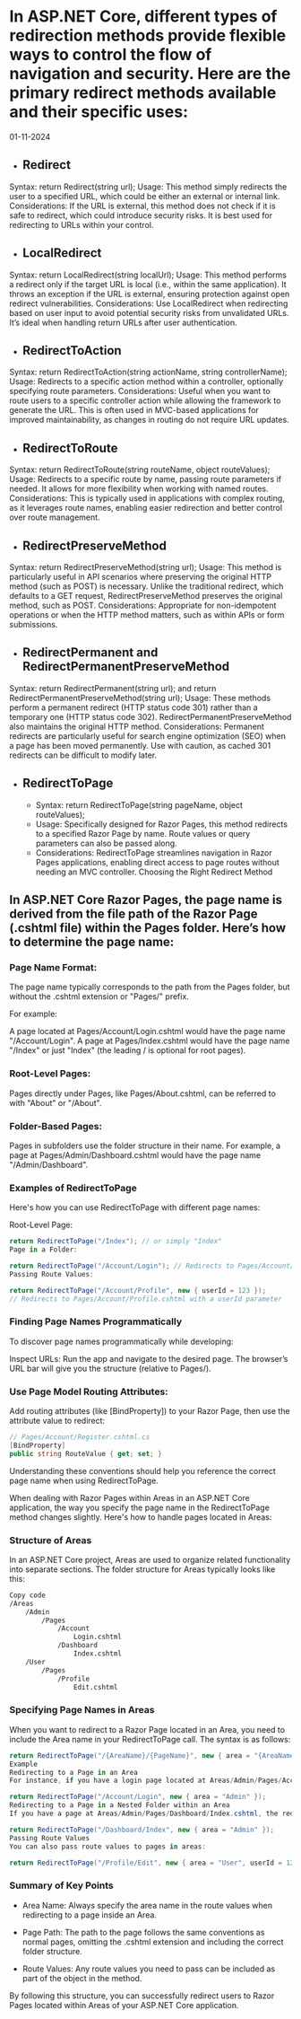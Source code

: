 
# In ASP.NET Core, different types of redirection methods provide flexible ways to control the flow of navigation and security. Here are the primary redirect methods available and their specific uses:
01-11-2024

- ## Redirect
Syntax: return Redirect(string url);
Usage: This method simply redirects the user to a specified URL, which could be either an external or internal link.
Considerations: If the URL is external, this method does not check if it is safe to redirect, which could introduce security risks. It is best used for redirecting to URLs within your control.

- ## LocalRedirect
Syntax: return LocalRedirect(string localUrl);
Usage: This method performs a redirect only if the target URL is local (i.e., within the same application). It throws an exception if the URL is external, ensuring protection against open redirect vulnerabilities.
Considerations: Use LocalRedirect when redirecting based on user input to avoid potential security risks from unvalidated URLs. It’s ideal when handling return URLs after user authentication.

- ## RedirectToAction
Syntax: return RedirectToAction(string actionName, string controllerName);
Usage: Redirects to a specific action method within a controller, optionally specifying route parameters.
Considerations: Useful when you want to route users to a specific controller action while allowing the framework to generate the URL. This is often used in MVC-based applications for improved maintainability, as changes in routing do not require URL updates.
- ## RedirectToRoute
Syntax: return RedirectToRoute(string routeName, object routeValues);
Usage: Redirects to a specific route by name, passing route parameters if needed. It allows for more flexibility when working with named routes.
Considerations: This is typically used in applications with complex routing, as it leverages route names, enabling easier redirection and better control over route management.
- ## RedirectPreserveMethod
Syntax: return RedirectPreserveMethod(string url);
Usage: This method is particularly useful in API scenarios where preserving the original HTTP method (such as POST) is necessary. Unlike the traditional redirect, which defaults to a GET request, RedirectPreserveMethod preserves the original method, such as POST.
Considerations: Appropriate for non-idempotent operations or when the HTTP method matters, such as within APIs or form submissions.
- ## RedirectPermanent and RedirectPermanentPreserveMethod
Syntax: return RedirectPermanent(string url); and return RedirectPermanentPreserveMethod(string url);
Usage: These methods perform a permanent redirect (HTTP status code 301) rather than a temporary one (HTTP status code 302). RedirectPermanentPreserveMethod also maintains the original HTTP method.
Considerations: Permanent redirects are particularly useful for search engine optimization (SEO) when a page has been moved permanently. Use with caution, as cached 301 redirects can be difficult to modify later.
- ## RedirectToPage
    - Syntax: return RedirectToPage(string pageName, object routeValues);
    - Usage: Specifically designed for Razor Pages, this method redirects to a specified Razor Page by name. Route values or query parameters can also be passed along.
    - Considerations: RedirectToPage streamlines navigation in Razor Pages applications, enabling direct access to page routes without needing an MVC controller.
      Choosing the Right Redirect Method


## In ASP.NET Core Razor Pages, the page name is derived from the file path of the Razor Page (.cshtml file) within the Pages folder. Here’s how to determine the page name:

### Page Name Format:

The page name typically corresponds to the path from the Pages folder, but without the .cshtml extension or "Pages/" prefix.

For example:

A page located at Pages/Account/Login.cshtml would have the page name "/Account/Login".
A page at Pages/Index.cshtml would have the page name "/Index" or just "Index" (the leading / is optional for root pages).

### Root-Level Pages:

Pages directly under Pages, like Pages/About.cshtml, can be referred to with "About" or "/About".

### Folder-Based Pages:

Pages in subfolders use the folder structure in their name. For example, a page at Pages/Admin/Dashboard.cshtml would have the page name "/Admin/Dashboard".

###  Examples of RedirectToPage

Here's how you can use RedirectToPage with different page names:

Root-Level Page:

```csharp
return RedirectToPage("/Index"); // or simply "Index"
Page in a Folder:
```

```csharp
return RedirectToPage("/Account/Login"); // Redirects to Pages/Account/Login.cshtml
Passing Route Values:
```

```csharp
return RedirectToPage("/Account/Profile", new { userId = 123 }); 
// Redirects to Pages/Account/Profile.cshtml with a userId parameter
```

### Finding Page Names Programmatically

To discover page names programmatically while developing:

Inspect URLs: Run the app and navigate to the desired page. The browser’s URL bar will give you the structure (relative to Pages/).

### Use Page Model Routing Attributes:

Add routing attributes (like [BindProperty]) to your Razor Page, then use the attribute value to redirect:

```csharp
// Pages/Account/Register.cshtml.cs
[BindProperty]
public string RouteValue { get; set; }

```

Understanding these conventions should help you reference the correct page name when using RedirectToPage.

When dealing with Razor Pages within Areas in an ASP.NET Core application, the way you specify the page name in the RedirectToPage method changes slightly. Here's how to handle pages located in Areas:


###  Structure of Areas

In an ASP.NET Core project, Areas are used to organize related functionality into separate sections. The folder structure for Areas typically looks like this:

```markdown
Copy code
/Areas
    /Admin
        /Pages
            /Account
                Login.cshtml
            /Dashboard
                Index.cshtml
    /User
        /Pages
            /Profile
                Edit.cshtml

```

### Specifying Page Names in Areas

When you want to redirect to a Razor Page located in an Area, you need to include the Area name in your RedirectToPage call. The syntax is as follows:

```csharp
return RedirectToPage("/{AreaName}/{PageName}", new { area = "{AreaName}", /* additional route values if needed */ });
Example
Redirecting to a Page in an Area
For instance, if you have a login page located at Areas/Admin/Pages/Account/Login.cshtml, you would redirect to it like this:
```

```csharp
return RedirectToPage("/Account/Login", new { area = "Admin" });
Redirecting to a Page in a Nested Folder within an Area
If you have a page at Areas/Admin/Pages/Dashboard/Index.cshtml, the redirection would look like:
```



```csharp
return RedirectToPage("/Dashboard/Index", new { area = "Admin" });
Passing Route Values
You can also pass route values to pages in areas:
```



```csharp
return RedirectToPage("/Profile/Edit", new { area = "User", userId = 123 });
```

### Summary of Key Points

- Area Name: Always specify the area name in the route values when redirecting to a page inside an Area.

- Page Path: The path to the page follows the same conventions as normal pages, omitting the .cshtml extension and including the correct folder structure.

- Route Values: Any route values you need to pass can be included as part of the object in the method.

By following this structure, you can successfully redirect users to Razor Pages located within Areas of your ASP.NET Core application.
